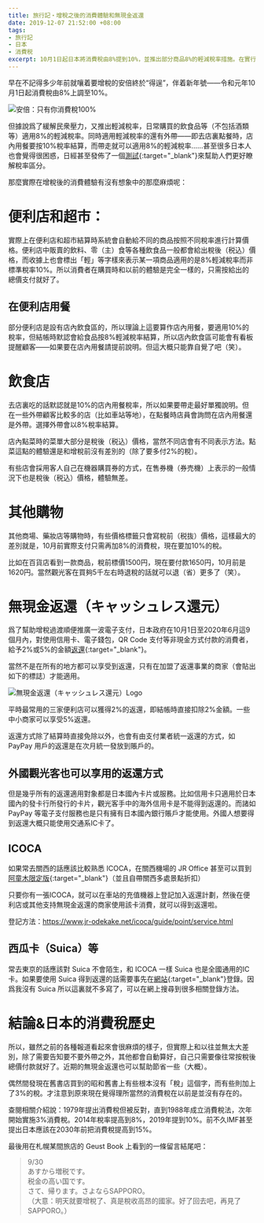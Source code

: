```yaml
---
title: 旅行記・增稅之後的消費體驗和無現金返還
date: 2019-12-07 21:52:00 +08:00
tags:
- 旅行記
- 日本
- 消費税
excerpt: 10月1日起日本將消費稅由8%提到10%，並推出部分商品8%的輕減稅率措施。在實行之前看起來有些令人困惑的稅率制度，實際體驗上也並沒有太大差別。同時推出的6個月的返還計劃——使用現金以外的方式付款可以獲得2%到5%的金額返還——似乎也可以讓民衆開心地薅政府羊毛？（誤）
---
```


早在不記得多少年前就嚷着要增稅的安倍終於“得逞”，伴着新年號——令和元年10月1日起消費稅由8%上調至10%。

![安倍：只有你消費稅100%](https://i.loli.net/2019/12/07/DESTJUpFIcr32o7.jpg)

但據說爲了緩解民衆壓力，又推出輕減稅率，日常購買的飲食品等（不包括酒類等）適用8%的輕減稅率。同時適用輕減稅率的還有外帶——即去店裏點餐時，店內用餐要按10%稅率結算，而帶走就可以適用8%的輕減稅率……甚至很多日本人也會覺得很困惑，日經甚至發佈了一個[測試](https://vdata.nikkei.com/newsgraphics/sales-tax-quiz/){:target="_blank"}來幫助人們更好瞭解稅率區分。


那麼實際在增稅後的消費體驗有沒有想象中的那麼麻煩呢：

# 便利店和超市：

實際上在便利店和超市結算時系統會自動給不同的商品按照不同稅率進行計算價格。便利店中販賣的飲料、零（主）食等各種飲食品一般都會給出稅後（税込）價格，而收據上也會標出「輕」等字樣來表示某一項商品適用的是8%輕減稅率而非標準稅率10%。所以消費者在購買時和以前的體驗是完全一樣的，只需按給出的總價支付就好了。

## 在便利店用餐

部分便利店是設有店內飲食區的，所以理論上這要算作店內用餐，要適用10%的稅率，但結帳時默認會給食品按8%輕減稅率結算，所以店內飲食區可能會有看板提醒顧客——如果要在店內用餐請提前說明。但這大概只能靠自覺了吧（笑）。

# 飲食店

去店裏吃的話默認就是10%的店內用餐稅率，所以如果要帶走最好單獨說明。但在一些外帶顧客比較多的店（比如車站等地），在點餐時店員會詢問在店內用餐還是外帶。選擇外帶會以8%稅率結算。

店內點菜時的菜單大部分是稅後（税込）價格，當然不同店會有不同表示方法。點菜這點的體驗還是和增稅前沒有差別的（除了要多付2%的稅）。

有些店會採用客人自己在機器購買券的方式，在售券機（券売機）上表示的一般情況下也是稅後（税込）價格，體驗無差。

# 其他購物

其他商場、藥妝店等購物時，有些價格標籤只會寫稅前（税抜）價格，這樣最大的差別就是，10月前實際支付只需再加8%的消費稅，現在要加10%的稅。

比如在百貨店看到一款商品，稅前標價1500円，現在要付款1650円，10月前是1620円。當然觀光客在買夠5千左右時退稅的話就可以退（省）更多了（笑）。

# 無現金返還（キャッシュレス還元）

爲了幫助增稅過渡順便推廣一波電子支付，日本政府在10月1日至2020年6月這9個月內，對使用信用卡、電子錢包，QR Code 支付等非現金方式付款的消費者，給予2%或5%的金額[返還](https://cashless.go.jp/consumer/){:target="_blank"}。

當然不是在所有的地方都可以享受到返還，只有在加盟了返還事業的商家（會貼出如下的標誌）才能適用。

![無現金返還（キャッシュレス還元）Logo](https://i.loli.net/2019/12/07/Ct36EMjLdnR5rhl.jpg)

平時最常用的三家便利店可以獲得2%的返還，即結帳時直接扣除2%金額。一些中小商家可以享受5%返還。

返還方式除了結算時直接免除以外，也會有由支付業者統一返還的方式，如 PayPay 用戶的返還是在次月統一發放到賬戶的。

## 外國觀光客也可以享用的返還方式

但是幾乎所有的返還適用對象都是日本國內卡片或服務。比如信用卡只適用於日本國內的發卡行所發行的卡片，觀光客手中的海外信用卡是不能得到返還的。而諸如 PayPay 等電子支付服務也是只有擁有日本國內銀行賬戶才能使用。外國人想要得到返還大概只能使用交通系IC卡了。

## ICOCA

如果常去關西的話應該比較熟悉 ICOCA，在關西機場的 JR Office 甚至可以買到[阿童木限定版](https://kansaionepass.com/kf_pr/kf_pr_tw.html){:target="_blank"}（並且自帶關西多處景點折扣）

只要你有一張ICOCA，就可以在車站的充值機器上登記加入返還計劃，然後在便利店或其他支持無現金返還的商家使用該卡消費，就可以得到返還啦。

登記方法：https://www.jr-odekake.net/icoca/guide/point/service.html

## 西瓜卡（Suica）等

常去東京的話應該對 Suica 不會陌生，和 ICOCA 一樣 Suica 也是全國通用的IC卡。如果要使用 Suica 得到返還的話需要事先在[網站](https://www.jrepoint.jp){:target="_blank"}登錄。因爲我沒有 Suica 所以這裏就不多寫了，可以在網上搜尋到很多相關登錄方法。

# 結論&日本的消費稅歷史

所以，雖然之前的各種報道看起來會很麻煩的樣子，但實際上和以往並無太大差別，除了需要告知要不要外帶之外，其他都會自動算好，自己只需要像往常按稅後總價付款就好了。近期的無現金返還也可以幫助節省一些（大概）。

偶然間發現在舊書店買到的昭和舊書上有些根本沒有「稅」這個字，而有些則加上了3%的稅。才注意到原來現在覺得理所當然的消費稅在以前是並沒有存在的。

查閱相關介紹說：1979年提出消費稅但被反對，直到1988年成立消費稅法，次年開始實施3%消費稅。2014年稅率提高到8%，2019年提到10%。前不久IMF甚至提出日本應該在2030年前把消費稅提高到15%。

最後用在札幌某間旅店的 Geust Book 上看到的一條留言結尾吧：
> 9/30<br>
> あすから増税です。<br>
> 税金の高い国です。<br>
> さて、帰ります。さよならSAPPORO。<br>
> （大意：明天就要增稅了、真是稅收高昂的國家。好了回去吧，再見了SAPPORO。）
